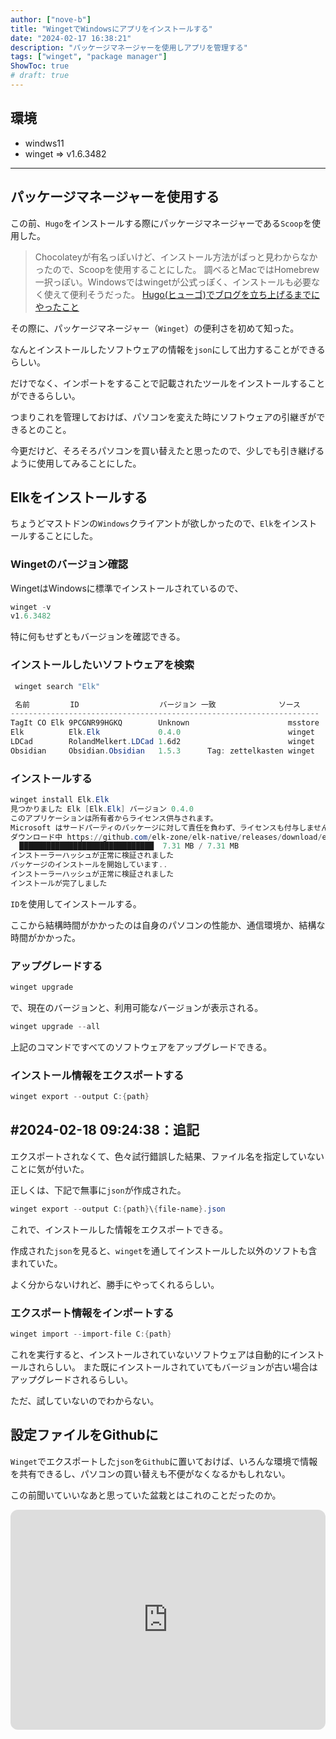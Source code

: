```yaml
---
author: ["nove-b"]
title: "WingetでWindowsにアプリをインストールする"
date: "2024-02-17 16:38:21"
description: "パッケージマネージャーを使用しアプリを管理する"
tags: ["winget", "package manager"]
ShowToc: true
# draft: true
---
```


## 環境
- windws11
- winget => v1.6.3482
---


## パッケージマネージャーを使用する

この前、`Hugo`をインストールする際にパッケージマネージャーである`Scoop`を使用した。

> Chocolateyが有名っぽいけど、インストール方法がぱっと見わからなかったので、Scoopを使用することにした。
> 調べるとMacではHomebrew一択っぽい。Windowsではwingetが公式っぽく、インストールも必要なく使えて便利そうだった。
> [Hugo(ヒューゴ)でブログを立ち上げるまでにやったこと](https://nove-b.github.io/posts/create-hugo-blog/)

その際に、パッケージマネージャー（`Winget`）の便利さを初めて知った。

なんとインストールしたソフトウェアの情報を`json`にして出力することができるらしい。

だけでなく、インポートをすることで記載されたツールをインストールすることができるらしい。

つまりこれを管理しておけば、パソコンを変えた時にソフトウェアの引継ぎができるとのこと。

今更だけど、そろそろパソコンを買い替えたと思ったので、少しでも引き継げるように使用してみることにした。

## Elkをインストールする

ちょうどマストドンの`Windows`クライアントが欲しかったので、`Elk`をインストールすることにした。

### Wingetのバージョン確認

WingetはWindowsに標準でインストールされているので、

```powershell
winget -v
v1.6.3482
```

特に何もせずともバージョンを確認できる。

### インストールしたいソフトウェアを検索

```powershell
 winget search "Elk"

 名前         ID                  バージョン 一致              ソース
---------------------------------------------------------------------
TagIt CO Elk 9PCGNR99HGKQ        Unknown                      msstore
Elk          Elk.Elk             0.4.0                        winget
LDCad        RolandMelkert.LDCad 1.6d2                        winget
Obsidian     Obsidian.Obsidian   1.5.3      Tag: zettelkasten winget
```

### インストールする

```powershell
winget install Elk.Elk
見つかりました Elk [Elk.Elk] バージョン 0.4.0
このアプリケーションは所有者からライセンス供与されます。
Microsoft はサードパーティのパッケージに対して責任を負わず、ライセンスも付与しません。
ダウンロード中 https://github.com/elk-zone/elk-native/releases/download/elk-native-v0.4.0/Elk_0.4.0_windows_x86_64.msi
  ██████████████████████████████  7.31 MB / 7.31 MB
インストーラーハッシュが正常に検証されました
パッケージのインストールを開始しています..
インストーラーハッシュが正常に検証されました
インストールが完了しました
```

`ID`を使用してインストールする。

ここから結構時間がかかったのは自身のパソコンの性能か、通信環境か、結構な時間がかかった。


### アップグレードする

```powershell
winget upgrade
```

で、現在のバージョンと、利用可能なバージョンが表示される。

```powershell
winget upgrade --all
```

上記のコマンドですべてのソフトウェアをアップグレードできる。

### インストール情報をエクスポートする

```powershell
winget export --output C:{path}
```

## #2024-02-18 09:24:38：追記

エクスポートされなくて、色々試行錯誤した結果、ファイル名を指定していないことに気が付いた。

正しくは、下記で無事に`json`が作成された。

```powershell
winget export --output C:{path}\{file-name}.json
```


これで、インストールした情報をエクスポートできる。

作成された`json`を見ると、`winget`を通してインストールした以外のソフトも含まれていた。

よく分からないけれど、勝手にやってくれるらしい。

### エクスポート情報をインポートする

```powershell
winget import --import-file C:{path}
```

これを実行すると、インストールされていないソフトウェアは自動的にインストールされらしい。
また既にインストールされていてもバージョンが古い場合はアップグレードされるらしい。

ただ、試していないのでわからない。

## 設定ファイルをGithubに

`Winget`でエクスポートした`json`を`Github`に置いておけば、いろんな環境で情報を共有できるし、パソコンの買い替えも不便がなくなるかもしれない。


この前聞いていいなあと思っていた盆栽とはこれのことだったのか。

<iframe style="border-radius:12px" src="https://open.spotify.com/embed/episode/3EE3uyFP2yxhud21L0l1jc?utm_source=generator" width="100%" height="352" frameBorder="0" allowfullscreen="" allow="autoplay; clipboard-write; encrypted-media; fullscreen; picture-in-picture" loading="lazy"></iframe>